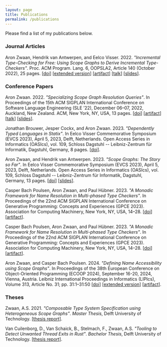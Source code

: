 ```yaml
---
layout: page
title: Publications
permalink: /publications
---
```


Please find a list of my publications below.

### Journal Articles

Aron Zwaan, Hendrik van Antwerpen, and Eelco Visser. 2022. _"Incremental Type-Checking for Free: Using Scope Graphs to Derive Incremental Type-Checkers"_.
 Proc. ACM Program. Lang. 6, OOPSLA2, Article 140 (October 2022), 25 pages.
[[doi](https://doi.org/10.1145/3563303)]
[[extended version](/assets/oopsla22-extended.pdf)]
[[artifact](https://doi.org/10.5281/zenodo.7071393)]
[[talk](https://youtu.be/5b7gslogdww)]
[[slides](/assets/oopsla22-slides.pdf)].

### Conference Papers

Aron Zwaan. 2022. _"Specializing Scope Graph Resolution Queries"_.
In Proceedings of the 15th ACM SIGPLAN International Conference on Software Language Engineering (SLE ’22), December 06–07, 2022, Auckland, New Zealand.
ACM, New York, NY, USA, 13 pages.
[[doi](https://doi.org/10.1145/3567512.3567523)]
[[artifact](https://doi.org/10.5281/zenodo.7189413)]
[[talk](https://youtu.be/gKJ4b-ADCAc)]
[[slides](/assets/sle22-slides.pdf)].

Jonathan Brouwer, Jesper Cockx, and Aron Zwaan. 2023. _"Dependently Typed Languages in Statix"_.
In Eelco Visser Commemorative Symposium (EVCS 2023), April 5, 2023, Delft, Netherlands.
Open Access Series in Informatics (OASIcs), vol. 109, Schloss Dagstuhl -- Leibniz-Zentrum für Informatik, Dagstuhl, Germany, 8 pages.
[[doi](https://doi.org/10.4230/OASIcs.EVCS.2023.6)].

Aron Zwaan, and Hendrik van Antwerpen. 2023. _"Scope Graphs: The Story so Far"_.
In Eelco Visser Commemorative Symposium (EVCS 2023), April 5, 2023, Delft, Netherlands.
Open Access Series in Informatics (OASIcs), vol. 109, Schloss Dagstuhl -- Leibniz-Zentrum für Informatik, Dagstuhl, Germany, 13 pages.
[[doi](https://doi.org/10.4230/OASIcs.EVCS.2023.32)]
[[slides](/assets/evcs-slides.pdf)].

Casper Bach Poulsen, Aron Zwaan, and Paul Hübner. 2023. _"A Monadic Framework for Name Resolution in Multi-phased Type Checkers"_.
In Proceedings of the 22nd ACM SIGPLAN International Conference on Generative Programming: Concepts and Experiences (GPCE 2023).
Association for Computing Machinery, New York, NY, USA, 14–28.
[[doi](https://doi.org/10.1145/3624007.3624051)]
[[artifact](https://doi.org/10.5281/zenodo.8337245)].

Casper Bach Poulsen, Aron Zwaan, and Paul Hübner. 2023. _"A Monadic Framework for Name Resolution in Multi-phased Type Checkers"_.
In Proceedings of the 22nd ACM SIGPLAN International Conference on Generative Programming: Concepts and Experiences (GPCE 2023).
Association for Computing Machinery, New York, NY, USA, 14–28.
[[doi](https://doi.org/10.1145/3624007.3624051)]
[[artifact](https://doi.org/10.5281/zenodo.8337245)].

Aron Zwaan, and Casper Bach Poulsen. 2024. _"Defining Name Accessibility using Scope Graphs"_.
In Proceedings of the 38th European Conference on Object-Oriented Programming (ECOOP 2024), September 16-20, 2024, Vienna, Austria.
Leibniz International Proceedings in Informatics (LIPIcs), Volume 313, Article No. 31; pp. 31:1–31:50
[[doi](https://doi.org/10.4230/LIPIcs.ECOOP.2024.31)]
[[extended version](https://doi.org/10.48550/arXiv.2407.09320)]
[[artifact](https://doi.org/10.5281/zenodo.11179594)].


### Theses

Zwaan, A.S. 2021. _"Composable Type System Specification using Heterogeneous Scope Graphs"_.
_Master Thesis_, Delft University of Technology.
[[thesis report]](http://resolver.tudelft.nl/uuid:68b7291c-0f81-4a70-89bb-37624f8615bd).

Van Cuilenborg, D., Van Schaick, B., Stelmach, F., Zwaan, A.S.
_"Tooling to Detect Unwanted Thread Exits in Rust"_.
_Bachelor Thesis_, Delft University of Technology.
[[thesis report]](http://resolver.tudelft.nl/uuid:c4e95618-390d-4210-a76f-ce23640a194d).

